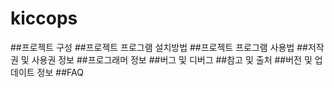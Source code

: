 # kiccops

##프로젝트 구성
##프로젝트 프로그램 설치방법
##프로젝트 프로그램 사용법
##저작권 및 사용권 정보 
##프로그래머 정보 
##버그 및 디버그
##참고 및 출처
##버전 및 업데이트 정보
##FAQ
